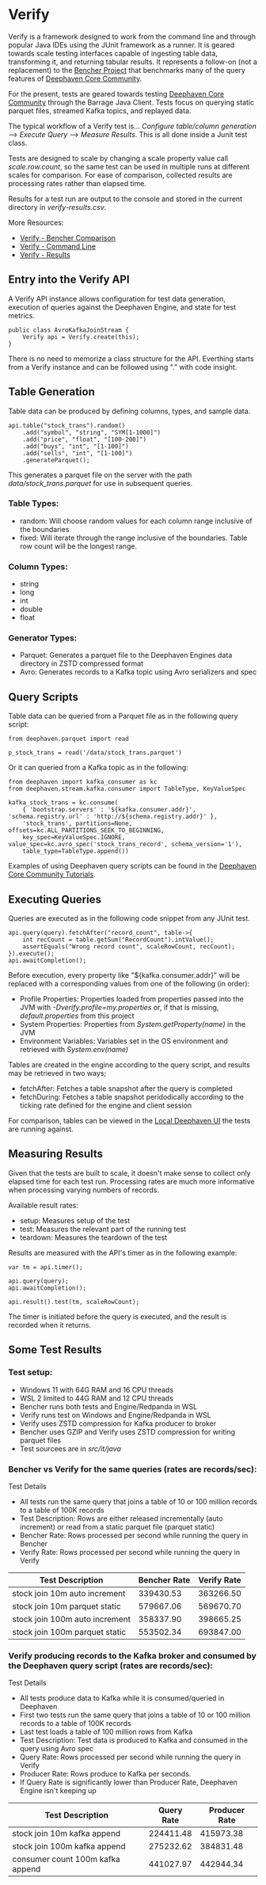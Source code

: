 # Verify #

Verify is a framework designed to work from the command line and through popular Java IDEs using the JUnit framework as a runner.  It is geared towards scale testing interfaces capable of ingesting table data, transforming it, and returning tabular results.  It represents a follow-on (not a replacement) to the [Bencher Project](https://github.com/deephaven/bencher) that benchmarks many of the query features of [Deephaven Core Community](https://deephaven.io/community/).

For the present, tests are geared towards testing [Deephaven Core Community](https://deephaven.io/community/) through the Barrage Java Client.  Tests focus on querying static parquet files, streamed Kafka topics, and replayed data.

The typical workflow of a Verify test is... *Configure table/column generation* --> *Execute Query* --> *Measure Results*.  This is all done inside a Junit test class.

Tests are designed to scale by changing a scale property value call *scale.row.count*, so the same test can be used in multiple runs at different scales for comparison.  For ease of comparison, collected results are processing rates rather than elapsed time.

Results for a test run are output to the console and stored in the current directory in *verify-results.csv*.

More Resources:
- [Verify - Bencher Comparison](VerifyVersusBencher.md)
- [Verify - Command Line](VerifyCommandLine.md)
- [Verify - Results](VerifyResults.md)

## Entry into the Verify API
A Verify API instance allows configuration for test data generation, execution of queries against the Deephaven Engine, and state for test metrics.
````
public class AvroKafkaJoinStream {
	Verify api = Verify.create(this);
}
````
There is no need to memorize a class structure for the API.  Everthing starts from a Verify instance and can be followed using "." with code insight.

## Table Generation
Table data can be produced by defining columns, types, and sample data.
````
api.table("stock_trans").random()
	.add("symbol", "string", "SYM[1-1000]")
	.add("price", "float", "[100-200]")
	.add("buys", "int", "[1-100]")
	.add("sells", "int", "[1-100]")
	.generateParquet();
````
This generates a parquet file on the server with the path *data/stock_trans.parquet* for use in subsequent queries.
### Table Types:
- random: Will choose random values for each column range inclusive of the boundaries
- fixed: Will iterate through the range inclusive of the boundaries.  Table row count will be the longest range.

### Column Types:
- string
- long
- int
- double
- float

### Generator Types:
- Parquet: Generates a parquet file to the Deephaven Engines data directory in ZSTD compressed format
- Avro: Generates records to a Kafka topic using Avro serializers and spec

## Query Scripts
Table data can be queried from a Parquet file as in the following query script:
````
from deephaven.parquet import read

p_stock_trans = read('/data/stock_trans.parquet')	
````
Or it can queried from a Kafka topic as in the following:
````
from deephaven import kafka_consumer as kc
from deephaven.stream.kafka.consumer import TableType, KeyValueSpec
		
kafka_stock_trans = kc.consume(
	{ 'bootstrap.servers' : '${kafka.consumer.addr}', 'schema.registry.url' : 'http://${schema.registry.addr}' },
	'stock_trans', partitions=None, offsets=kc.ALL_PARTITIONS_SEEK_TO_BEGINNING,
	key_spec=KeyValueSpec.IGNORE, value_spec=kc.avro_spec('stock_trans_record', schema_version='1'),
	table_type=TableType.append())
````
Examples of using Deephaven query scripts can be found in the [Deephaven Core Community Tutorials](https://deephaven.io/core/docs/tutorials/tutorial/).

## Executing Queries
Queries are executed as in the following code snippet from any JUnit test.
````
api.query(query).fetchAfter("record_count", table->{
	int recCount = table.getSum("RecordCount").intValue();
	assertEquals("Wrong record count", scaleRowCount, recCount);
}).execute();
api.awaitCompletion();
````
Before execution, every property like "${kafka.consumer.addr}" will be replaced with a corresponding values from one of the following (in order):
- Profile Properties: Properties loaded from properties passed into the JVM with *-Dverify.profile=my.properties* or, if that is missing, *default.properties* from this project
- System Properties: Properties from *System.getProperty(name)* in the JVM
- Environment Variables: Variables set in the OS environment and retrieved with *System.env(name)*

Tables are created in the engine according to the query script, and results may be retrieved in two ways;
- fetchAfter: Fetches a table snapshot after the query is completed
- fetchDuring: Fetches a table snapshot peridodically according to the ticking rate defined for the engine and client session

For comparison, tables can be viewed in the [Local Deephaven UI](http://localhost:10000/ide) the tests are running against.

## Measuring Results
Given that the tests are built to scale, it doesn't make sense to collect only elapsed time for each test run.  Processing rates are much more informative when processing varying numbers of records.

Available result rates:
- setup: Measures setup of the test
- test: Measures the relevant part of the running test
- teardown: Measures the teardown of the test

Results are measured with the API's timer as in the following example:
````
var tm = api.timer();

api.query(query);
api.awaitCompletion();

api.result().test(tm, scaleRowCount);
````
The timer is initiated before the query is executed, and the result is recorded when it returns.

## Some Test Results

### Test setup:
- Windows 11 with 64G RAM and 16 CPU threads
- WSL 2 limited to 44G RAM and 12 CPU threads
- Bencher runs both tests and Engine/Redpanda in WSL
- Verify runs test on Windows and Engine/Redpanda in WSL
- Verify uses ZSTD compression for Kafka producer to broker
- Bencher uses GZIP and Verify uses ZSTD compression for writing parquet files
- Test sourcees are in *src/it/java*

### Bencher vs Verify for the same queries (rates are records/sec):
Test Details
- All tests run the same query that joins a table of 10 or 100 million records to a table of 100K records
- Test Description: Rows are either released incrementally (auto increment) or read from a static parquet file (parquet static)
- Bencher Rate: Rows processed per second while running the query in Bencher
- Verify Rate: Rows processed per second while running the query in Verify

|Test Description|Bencher Rate|Verify Rate|
|----------------|------------|-----------|
|stock join 10m auto increment|339430.53|363266.50|
|stock join 10m parquet static|579667.06|569670.70|
|stock join 100m auto increment|358337.90|398665.25|
|stock join 100m parquet static|553502.34|693847.00|

### Verify producing records to the Kafka broker and consumed by the Deephaven query script (rates are records/sec):
Test Details
- All tests produce data to Kafka while it is consumed/queried in Deephaven
- First two tests run the same query that joins a table of 10 or 100 million records to a table of 100K records
- Last test loads a table of 100 million rows from Kafka
- Test Description: Test data is produced to Kafka and consumed in the query using Avro spec
- Query Rate: Rows processed per second while running the query in Verify
- Producer Rate: Rows produce to Kafka per seconds. 
- If Query Rate is significantly lower than Producer Rate, Deephaven Engine isn't keeping up

|Test Description|Query Rate|Producer Rate|
|----------------|-----------|-------------|
|stock join 10m kafka append|224411.48|415973.38|
|stock join 100m kafka append|275232.62|384831.48|
|consumer count 100m kafka append|441027.97|442944.34|



